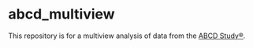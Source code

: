 # abcd_multiview
This repository is for a multiview analysis of data from the [ABCD Study®](https://abcdstudy.org/).
